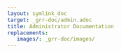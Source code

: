 ```yaml
---
layout: symlink_doc
target: _grr-doc/admin.adoc
title: Administrator Documentation
replacements:
   images/: _grr-doc/images/
---
```



